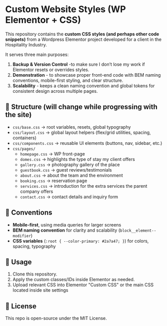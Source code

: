 # Custom Website Styles (WP Elementor + CSS)

This repository contains the **custom CSS styles (and perhaps other code snippets)** from a Wordpress Elementor project developed for a client in the Hospitality Industry.

It serves three main purposes:
1. **Backup & Version Control** -to make sure I don’t lose my work if Elementor resets or overrides styles.
2. **Demonstration** -  to showcase proper front-end code with BEM naming conventions, mobile-first styling, and clear structure.
3. **Scalability** - keeps a clean naming convention and global tokens for consistent design across multiple pages.

## 📁 Structure (will change while progressing with the site)
- `css/base.css` → root variables, resets, global typography
- `css/layout.css` → global layout helpers (flex/grid utilities, spacing, containers)
- `css/components.css` → reusable UI elements (buttons, nav, sidebar, etc.)
- `css/pages/`  
  - `homepage.css` → WP front-page
  - `domes.css` → highlights the type of stay my client offers
  - `gallery.css` → photography gallery of the place
  - `guestbook.css` → guest reviews/testimonials
  - `about.css` → about the team and the environment
  - `booking.css` → reservation page
  - `services.css` → introduction for the extra services the parent company offers
  - `contact.css` → contact details and inquiry form

## 🔧 Conventions
- **Mobile-first**, using media queries for larger screens
- **BEM naming convention** for clarity and scalability (`block__element--modifier`)  
- **CSS variables** (`:root { --color-primary: #2a7a47; }`) for colors, spacing, typography

## 🚀 Usage
1. Clone this repository.  
2. Apply the custom classes/IDs inside Elementor as needed.
2. Upload relevant CSS into Elementor "Custom CSS" or the main CSS located inside site settings

## 📄 License
This repo is open-source under the MIT License.
